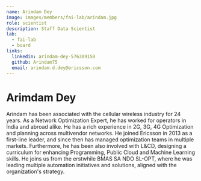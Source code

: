 ```yaml
---
name: Arimdam Dey
image: images/members/fai-lab/arindam.jpg
role: scientist
description: Staff Data Scientist
lab: 
  - fai-lab
  - board 
links:
  linkedin: arindam-dey-576309158
  github: Arindam75
  email: arindam.d.dey@ericsson.com
---
```


# Arimdam Dey

Arindam has been associated with the cellular wireless industry for 24 years. As a Network Optimization Expert, he has worked for operators in India and abroad alike. He has a rich experience in 2G, 3G, 4G Optimization and planning across multivendor networks. He joined Ericsson in 2013 as a first-line leader, and since then has managed optimization teams in multiple markets.  Furthermore, he has been also involved with L&CD, designing a curriculum for enhancing Programming, Public Cloud and Machine Learning skills. He joins us from the erstwhile BMAS SA NDO SL-OPT, where he was leading multiple automation initiatives and solutions, aligned with the organization's strategy.
